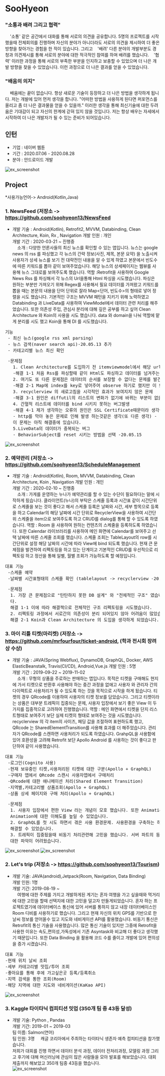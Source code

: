 # SooHyeon

### "소통과 배려 그리고 협력"
&nbsp; &nbsp; '소통' 같은 공간에서 대화를 통해 서로의 의견을 공유합니다. 5명의 프로젝트를 시작했을때 전체회의를 진행하며 자신의 분야가 아니더라도 서로의 의견을 제시하여 더 좋은 방향을 찾아가는 경험을 한 적이 있습니다. 그리고 
&nbsp; &nbsp;'배려' 다른 분야의 개발부분도 경청과 의견제시를 통해 서로의 분야에 대한 적극적인 참여를 하며 배려를 했습니다.
&nbsp; &nbsp;'협력' 이러한 과정을 통해 서로의 부족한 부분을 인지하고 보충할 수 있었으며 더 나은 개발 방향을 찾을 수 있었습니다. 이런 과정으로 더 나은 결과를 얻을 수 있었습니다. 
### "배움의 의지"
&nbsp; &nbsp; 배움에는 끝이 없습니다. 항상 새로운 기술이 등장하고 더 나은 방법을 생각하게 됩니다. 저는 개발에 있어 먼저 생각을 합니다. "어떠한 방법을 사용하게 된다면 퍼포먼스를 올리고 좀 더 나은 결과물을 얻을 수 있을까." 이러한 생각을 통해 최신기술에 대한 두려움은 기대감이 되고 자신의 한계에 갇혀 있지 않을 것입니다. 저는 항상 배우는 자세에서 시작하여 더 나은 개발자가 될 수 있는 준비가 되어있습니다.
 
 ## 인턴

- 기업 : 네이버 웹툰
- 기간 : 2020.07.06 - 2020.08.28
- 분야 : 안드로이드 개발 

![ex_screenshot](./image/webtoon.png)


## Project
*사용가능언어-> Android(Kotlin,Java)
### 1. NewsFeed (저장소 -> https://github.com/soohyeon13/NewsFeed <br>
-  개발 기술 : Android(Kotlin), Retrofit2, MVVM, Databinding, Clean Architecture, Koin, Rx , Navigation 
   개발 인원 : 개인 <br>
   개발 기간 : 2020-03-21 ~ 진행중 <br>
&nbsp; &nbsp;
소개 : 다양한 언론사들의 최신 뉴스를 확인할 수 있는 앱입니다. 뉴스는 google news 의 rss 를 파싱했고 각 뉴스의 간략 정보(사진, 제목, 본문 요약) 을 노출시켜 사용자가 상세 뉴스를 보기 전 대략전인 내용을 알 수 있게 하였고 본문에서 빈도수에 따른 키워드를 뽑아 같이 보여주었습니다. 해당 뉴스의 상세페이지는 웹뷰를 사용해 뉴스 그대로를 보여주도록 했습니다.
역할 :Retrofit을 사용하여 Google News Rss 를 파싱해서 각 뉴스의 Url을통해 Html 파싱을 시도했습니다. 파싱은 원하는 부분만 가져오기 위해 Regex를 사용해서 필요 데이터를 가져왔고 키워드를 뽑을 때는 본문의 내용을 단어 단위로 잘라 Map<단어, 빈도수>의 형태로 넣어 정렬을 시도 했습니다.
기본적인 구조는 MVVM 패턴을 지키기 위해 노력하였고 Databinding 과 LiveData를 사용하여 ViewModel에서 데이터 관련 처리를 해주었습니다. 또한 의존성 주입, 관심사 분리에 대해 깊은 공부를 하고 싶어 Clean Architecture 와 Koin의 사용을 시도 했습니다. data 와 domain을 나눠 역할에 맡게 분리를 시도 했고 Koin을 통해 DI 를 시도했습니다.<br>

<pre>
기능
 - 최신 뉴스(google rss xml parsing)
 - 뉴스 검색(naver search api)-20.05.13 추가
 - 카테고리별 뉴스 최신 확인
</pre>

<pre>
 -문제점
   1. Clean Architecture를 도입하기 전 itemviewmodel에서 해당 url을 통해 파싱을 시도하고 recyclerview의 각 item에 bind를 시도했습니다. 하지만 데이터는 들어오지만 view의 데이터는 노출되지 않는 문제를 발견
   -해결 1-1 처음 Rss를 파싱할때 같이 Html도 파싱하고 데이터를 넘겨주는 방법과 Clean Architecture를 생각했습니다.
   2. 여기도 또 다른 문제점은 데이터의 순서를 보장할 수 없다는 문제를 발견
   -해결 2-1 Map에 index를 key로 넣어주어 observe 하기로 했지만 이 또한 사용자 입장에서 순차적인 순서로 view의 보여지지않아 불편함이 있을 것이라 생각하여 데이터가 load되는 순서로 observe 하는 방향으로 바꾸게 되었습니다.
   3. recyclerview 의 새로고침을 시각적인 효과가 보여지지 않은 문제
   -해결 3-1 원인은 diffutil의 리스트의 변화가 없기에 바뀌는 부분이 없을 것이라 생각했습니다. 그래서 adapter를 비워주어 리스트를 새로 할당해주는 방법을 생각했습니다.
   4. 간혈적 리스트에 데이터를 bind 시키지 못하는 버그발생 
   -해결 4-1 제가 생각하는 오류의 원인은 SSL Certificate때문이라 생각을 해서 okhttp client의 ssl 로직을 추가하는 시도를 했습니다. 하지만 error 로그에는 여전히 같은 오류가 발생하는 것을 확인했습니다.
   - http를 막아 놓은 문제로 인해 발생 하는것같은 생각(또 다른 생각) - 20.05.20
   이 문제는 아직 해결중에 있습니다.
   5.LiveData의 데이터가 중복되는 버그
   - BehaviorSubject를 reset 시키는 방법을 선택 -20.05.15
</pre>
![ex_screenshot](./image/newsapp.png) 

### 2. 예약관리 (저장소 -> https://github.com/soohyeon13/ScheduleManagement<br>
-  개발 기술 : Android(Kotlin), Room, MVVM, Databinding, Clean Architecture, Koin , Navigation
   개발 인원 : 개인 <br>
   개발 기간 : 2020-02-10 ~ 진행중 <br>
&nbsp; &nbsp; 
소개 : 가게를 운영하는 누나가 예약관리를 할 수 있는 수단이 필요하다는 말에 시작하게 됬습니다. 클라이언트(누나)의 부탁은 스케줄 등록과 시간표 같이 시간단위로 스케줄을 보는 것이 좋다고 해서 스케줄 등록은 날짜와 시간, 세부 항목으로 등록을 하고 Calendar의 해당 날짜에 시간 단위로 RecyclerView을 사용하여 시간단위 스케줄을 item으로 보여주도록 하고 CRUD를 dialog를 통해 할 수 있도록 하였습니다.
역할 : Room 을 사용하여 원하는 컨텐츠의 스케줄을 등록하도록 하였습니다. 또한 Calendar 라이브러리를 사용하여 메인 화면에 Calendar를 보여주고 선택 날짜에 따른 스케줄 조회를 했습니다. 스케줄 조회는 TableLayout의 row를 시간단위로 설정 해당 날짜의 시간에 따라 View에 bind 되도록 했습니다. 현재 큰 문제점을 발견하여 리펙토링을 하고 있는 단계이고 기본적인 CRUD를 우선적으로 리펙토링 하고 정산을 통해 일별, 월별 조회가 가능하도록 할 예정입니다.     <br>
<pre>
대표 기능
 -스케줄 예약
 -날짜별 시간표형태의 스케줄 확인 (tablelayout -> recyclerview -20.05.17)
</pre>    

<pre>
 -문제점
  1. 가장 큰 문제점으로 "탄탄하지 못한 DB 설계" 와 "전체적인 구조" 였습니다. 프로젝트가 커지고 요구사항이 들어올 때마다 보수가 어려웠다는 점이 있었습니 
  다. 
  해결 1-1 이에 따라 해결책으로 전체적인 구조 리펙토링을 시도했습니다. 
  2. 리펙토링 과정에서 서로간의 의존성이 분리 되어있지 않아 어려움이 많았습니다. 
  해결 2-1 Koin과 Clean Architecture 의 도입을 생각하게 되었습니다.
</pre>

### 3. 마이 리틀 티켓(마리켓) (저장소 -> https://github.com/mrfourfour/ticket-android, (학과 전시회 장려상 수상)<br>
-  개발 기술 : JAVA(Spring Webflux), DynamoDB, GraphQL, Docker, AWS ElasticBeanstalk, Travis(CI/CD), Android,Vue.js 
   개발 인원 : 5명 <br>
   개발 기간 : 2019-09-22 ~ 2019-11-02 <br>
&nbsp; &nbsp; 
소개 : 무형의 상품을 주로하는 판매하는 앱입니다. 목적은 티켓을 구매해도 현지에 가서 티켓으로 반환후 사용해야 하는 중간 과정을 없애고 사용자 와 관리자 간의 다이렉트로 사용처리가 될 수 있도록 하는 것을 목적으로 시작을 하게 됬습니다. 티켓의 경우 QRcode를 이용하여 사용자의 티켓 정보를 담았습니다. 그리고 티켓이라는 상품은 대부분 트레픽이 집중되는 문제, 사용자 입장에서 보기 좋은 View 이 두가지를 집중적으로 고려하여 진행했습니다.
역할 : 메인 화면에서 티켓을 단지 리스트형태로 보여주기 보단 실제 티켓의 형태로 보여주는 것을 시도했습니다. recyclerview 의 각 item의 사이즈, 페딩 값을 조절하여 표현하도록 했고, QRcode 는 SharedElementTransition를 사용해 효과를 더 해주었습니다. 관리자가 QRcode를 스캔하면 사용처리가 되도록 하였습니다.
GrahpQL을 사용함에 있어 호환성을 고려해 Retrofit 보단 Apollo Android 를 사용하는 것이 좋다고 판단하여 같이 사용했습니다.     <br>
<pre>
대표 기능
 -로그인(Cognito 사용)
 -현재 보유중인 티켓,사용처리된 티켓에 대한 구분(Apollo + GraphQL)
 -구매자 앱에서 QRcode 스캔시 사용자앱에서 구매처리
 -QRcode에 대한 애니메이션 처리(Shared Element Transition)
 -지역별,카테고리별 상품조회(Apollo + GraphQL)
 -상품 상세 페이지와 구매 처리(Apollo + GraphQL)
</pre>    

<pre>
 -문제점
  1. 사용자 입장에서 편한 View 라는 개념이 모호 했습니다. 또한 Animation에 대한 이해도 부족으로 많은 시행착오를 겪게 되었습니다. 이번 기회에     
  Animation에 대한 이해도를 높일 수 있었습니다.
  2. GraphQL를 첫 시도 하면서 겪은 사용 환경문제. 사용환경을 구축하는 하고 이해부분에서 많은 시간을 들여야 했습니다. 하지만 기초부터 이해해가며 문제를 
  해결할 수 있었습니다.
  3. 트레픽이 집중됬을때 비동기 처리관련해 고민을 했습니다. 서버 파트의 동료와 고민을 하며 방법을 생각해 보려 했지만 정확한 해결 방법에
  대한 파악이 어려웠습니다.
</pre>
![ex_screenshot](./image/ticket.png) ![ex_screenshot](./image/ticket_main.png)

### 2. Let's trip (저장소 -> https://github.com/soohyeon13/Tourism) <br>
-  개발 기술: JAVA(android),Jetpack(Room, Navigation, Data Binding) <br>
   개발 인원: 1명<br>
   개발 기간: 2019-08-19 ~  <br>
&nbsp; &nbsp; 여행에 대한 주제를 가지고 개발하게된 계기는 혼자 여행을 가고 싶을때와 먹거리에 대한 고민을 할때 선택지에 대한 고민을 덜고자 만들게되었습니다. 혼자 하는 프로젝트였기에 데이터베이스 통신에 있어 서버를 통하지 않고 내장 데이터베이스인 Room 디비를 사용하기로 했습니다. 그리고 현재 자신의 위치 GPS를 기반으로 한 날씨 정보를 얻어올수 있고 지도와 네비게이션 API를 활용했습니다. 비동기 통신은 Retrofit의 통신 기술을 사용했습니다. 많은 통신 기술이 있지만 그중에 Retrofit을 사용한 이유는 속도,편의성,가독성에서 기존 Asyntask와 비교해 더 좋다고 생각했기 때문입니다. 또한 Data Binding 을 활용해 코드 수를 줄이고 개발에 있어 편의성을 증가 시켰습니다.  <br>
<pre>
대표 기능 
-현재 위치 날씨 조회
-세부 카테고리별 맛집/투어 조회
-좋아요를 통해 후에 가고싶은곳 등록/등록취소
-지역 검색을 통한 조회(Room)
-해당 지역에 대한 지도와 네비게이션(KaKao API)
</pre>
![ex_screenshot](./image/tour.png)<br>

### 3. Kaggle 타이타닉 컴피티션 밋업 (350개 팀 중 43등 달성)<br>
-  개발 기술: Python , Pandas<br>
   개발 기간: 2019-01 ~ 2019-03<br>
   팀 이름: Salmon(연어) <br>
   팀 인원: 3명
&nbsp; &nbsp; 캐글 코리아에서 주최하는 타이타닉 생존자 예측 컴피티션을 참가했습니다. <br>
저희가 대회를 진행 하면서 데이터 분석 과정, 데이터 전처리과정, 모델링 과정 그리고 후기에 대해 머신러닝에 관심이 많은 사람들을 모아 발표를 해보았습니다. 대회 제출까지 해보았고 350개 팀중 43등을 했습니다.   
![ex_screenshot](./image/kaggle_competition.PNG)<br>




